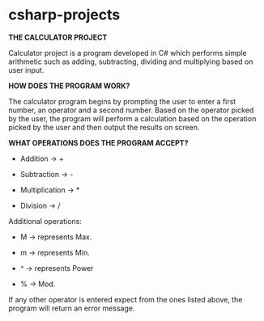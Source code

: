 # csharp-projects

**THE CALCULATOR PROJECT** 

Calculator project is a program developed in C# which performs simple arithmetic such as adding, subtracting, dividing and multiplying based on user input. 

**HOW DOES THE PROGRAM WORK?**

The calculator program begins by prompting the user to enter a first number, an operator and a second number. Based on the operator picked by the user, the program 
will perform a calculation based on the operation picked by the user and then output the results on screen. 


**WHAT OPERATIONS DOES THE PROGRAM ACCEPT?**
* Addition -> +

* Subtraction -> -
  
* Multiplication -> *

* Division -> /

Additional operations: 

* M -> represents Max.

* m -> represents Min.

* ^ -> represents Power 

* % -> Mod.

If any other operator is entered expect from the ones listed above, the program will return an error message.
